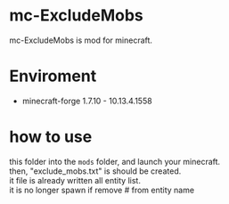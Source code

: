 # mc-ExcludeMobs
mc-ExcludeMobs is mod for minecraft.

# Enviroment
* minecraft-forge 1.7.10 - 10.13.4.1558

# how to use
this folder into the `mods` folder, and launch your minecraft.  
then, "exclude_mobs.txt" is should be created.  
it file is already written all entity list.  
it is no longer spawn if remove # from entity name